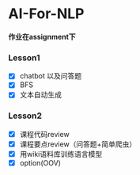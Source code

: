 # AI-For-NLP

**作业在assignment下**

### Lesson1
- [x] chatbot 以及问答题
- [x] BFS
- [x] 文本自动生成

### Lesson2
-[x] 课程代码review
-[x] 课程要点review（问答题+简单爬虫）
-[x] 用wiki语料库训练语言模型
-[x] option(OOV)

